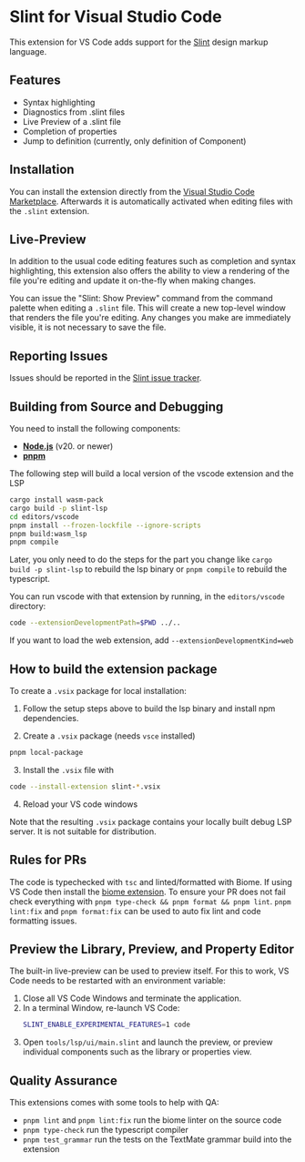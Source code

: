<!-- Copyright © SixtyFPS GmbH <info@slint.dev> ; SPDX-License-Identifier: GPL-3.0-only OR LicenseRef-Slint-Royalty-free-2.0 OR LicenseRef-Slint-Software-3.0 -->

# Slint for Visual Studio Code

This extension for VS Code adds support for the [Slint](https://slint.dev) design markup language.

## Features

-   Syntax highlighting
-   Diagnostics from .slint files
-   Live Preview of a .slint file
-   Completion of properties
-   Jump to definition (currently, only definition of Component)

## Installation

You can install the extension directly from the [Visual Studio Code Marketplace](https://marketplace.visualstudio.com/items?itemName=Slint.slint). Afterwards it is
automatically activated when editing files with the `.slint` extension.

## Live-Preview

In addition to the usual code editing features such as completion and syntax highlighting, this extension
also offers the ability to view a rendering of the file you're editing and update it on-the-fly when making
changes.

You can issue the "Slint: Show Preview" command from the command palette when editing a `.slint` file. This
will create a new top-level window that renders the file you're editing. Any changes you make are immediately
visible, it is not necessary to save the file.

## Reporting Issues

Issues should be reported in the [Slint issue tracker](https://github.com/slint-ui/slint/labels/vscode-extension).

<!-- lines below this marker are stripped from the release -->

## Building from Source and Debugging

You need to install the following components:
* **[Node.js](https://nodejs.org/download/release/)** (v20. or newer)
* **[pnpm](https://www.pnpm.io/)**

The following step will build a local version of the vscode extension and the LSP

```sh
cargo install wasm-pack
cargo build -p slint-lsp
cd editors/vscode
pnpm install --frozen-lockfile --ignore-scripts
pnpm build:wasm_lsp
pnpm compile
```

Later, you only need to do the steps for the part you change like `cargo build -p slint-lsp` to rebuild the lsp binary
or `pnpm compile` to rebuild the typescript.

You can run vscode with that extension by running, in the `editors/vscode` directory:

```sh
code --extensionDevelopmentPath=$PWD ../..
```

If you want to load the web extension, add `--extensionDevelopmentKind=web`

## How to build the extension package

To create a `.vsix` package for local installation:

1. Follow the setup steps above to build the lsp binary and install npm dependencies.

2. Create a `.vsix` package (needs `vsce` installed)

```sh
pnpm local-package
```

3. Install the `.vsix` file with

```sh
code --install-extension slint-*.vsix
```

4. Reload your VS code windows

Note that the resulting `.vsix` package contains your locally built debug LSP server. It is not suitable for distribution.

## Rules for PRs
The code is typechecked with `tsc` and linted/formatted with Biome.
If using VS Code then install the [biome extension](https://marketplace.visualstudio.com/items?itemName=biomejs.biome).
To ensure your PR does not fail check everything with `pnpm type-check && pnpm format && pnpm lint`.
`pnpm lint:fix` and `pnpm format:fix` can be used to auto fix lint and code formatting issues.

## Preview the Library, Preview, and Property Editor

The built-in live-preview can be used to preview itself. For this to work, VS Code needs to be restarted with an environment variable:

1. Close all VS Code Windows and terminate the application.
2. In a terminal Window, re-launch VS Code:
   ```bash
   SLINT_ENABLE_EXPERIMENTAL_FEATURES=1 code
   ```
3. Open `tools/lsp/ui/main.slint` and launch the preview, or preview individual components such as the
   library or properties view.

## Quality Assurance

This extensions comes with some tools to help with QA:

 * `pnpm lint` and `pnpm lint:fix` run the biome linter on the source code
 * `pnpm type-check` run the typescript compiler
 * `pnpm test_grammar` run the tests on the TextMate grammar build into the extension
